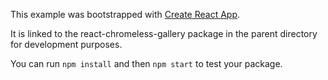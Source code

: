 This example was bootstrapped with [Create React App](https://github.com/facebook/create-react-app).

It is linked to the react-chromeless-gallery package in the parent directory for development purposes.

You can run `npm install` and then `npm start` to test your package.
